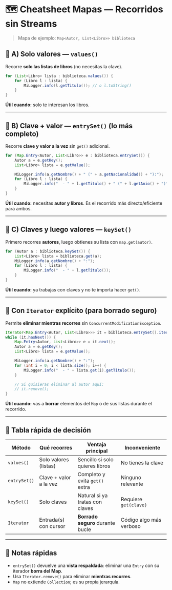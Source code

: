 # 🗺️ Cheatsheet Mapas — Recorridos sin Streams

> Mapa de ejemplo: `Map<Autor, List<Libro>> biblioteca`

## 🔹 A) Solo valores — `values()`

Recorre **solo las listas de libros** (no necesitas la clave).

```java
for (List<Libro> lista : biblioteca.values()) {
    for (Libro l : lista) {
        MiLogger.info(l.getTitulo()); // o l.toString()
    }
}
```

**Útil cuando:** solo te interesan los libros.

---

## 🔹 B) Clave + valor — `entrySet()` (lo más completo)

Recorre **clave y valor a la vez** sin `get()` adicional.

```java
for (Map.Entry<Autor, List<Libro>> e : biblioteca.entrySet()) {
    Autor a = e.getKey();
    List<Libro> lista = e.getValue();

    MiLogger.info(a.getNombre() + " (" + a.getNacionalidad() + "):");
    for (Libro l : lista) {
        MiLogger.info("  - " + l.getTitulo() + " (" + l.getAnio() + ")");
    }
}
```

**Útil cuando:** necesitas **autor y libros**. Es el recorrido más directo/eficiente para ambos.

---

## 🔹 C) Claves y luego valores — `keySet()`

Primero recorres **autores**, luego obtienes su lista con `map.get(autor)`.

```java
for (Autor a : biblioteca.keySet()) {
    List<Libro> lista = biblioteca.get(a);
    MiLogger.info(a.getNombre() + ":");
    for (Libro l : lista) {
        MiLogger.info("  - " + l.getTitulo());
    }
}
```

**Útil cuando:** ya trabajas con claves y no te importa hacer `get()`.

---

## 🔹 Con `Iterator` explícito (para borrado seguro)

Permite **eliminar mientras recorres** sin `ConcurrentModificationException`.

```java
Iterator<Map.Entry<Autor, List<Libro>>> it = biblioteca.entrySet().iterator();
while (it.hasNext()) {
    Map.Entry<Autor, List<Libro>> e = it.next();
    Autor a = e.getKey();
    List<Libro> lista = e.getValue();

    MiLogger.info(a.getNombre() + ":");
    for (int i = 0; i < lista.size(); i++) {
        MiLogger.info("  - " + lista.get(i).getTitulo());
    }

    // Si quisieras eliminar al autor aquí:
    // it.remove();
}
```

**Útil cuando:** vas a **borrar** elementos del `Map` o de sus listas durante el recorrido.

---

## 🧭 Tabla rápida de decisión

| Método       | Qué recorres           | Ventaja principal                | Inconveniente           |
| ------------ | ---------------------- | -------------------------------- | ----------------------- |
| `values()`   | Solo valores (listas)  | Sencillo si solo quieres libros  | No tienes la clave      |
| `entrySet()` | Clave + valor a la vez | Completo y evita `get()` extra   | Ninguno relevante       |
| `keySet()`   | Solo claves            | Natural si ya tratas con claves  | Requiere `get(clave)`   |
| `Iterator`   | Entrada(s) con cursor  | **Borrado seguro** durante bucle | Código algo más verboso |

---

## 📝 Notas rápidas

* `entrySet()` devuelve una **vista respaldada**: eliminar una `Entry` con su iterador **borra del Map**.
* Usa `Iterator.remove()` para eliminar **mientras recorres**.
* `Map` no extiende `Collection`; es su propia jerarquía.
